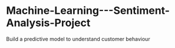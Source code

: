 # Machine-Learning---Sentiment-Analysis-Project
Build a predictive model to understand customer behaviour 
